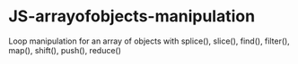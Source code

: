 # JS-arrayofobjects-manipulation
 
 Loop manipulation for an array of objects with splice(), slice(), find(), filter(), map(), shift(), push(), reduce()
